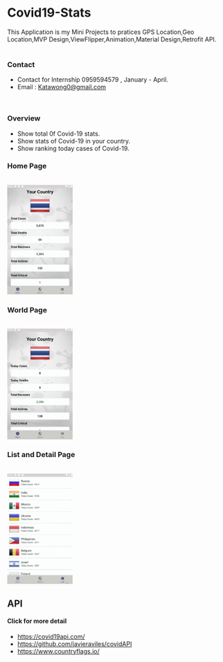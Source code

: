 # Covid19-Stats
This Application is my Mini Projects to pratices GPS Location,Geo Location,MVP Design,ViewFlipper,Animation,Material Design,Retrofit API.
<br/>
<br/>
### Contact
- Contact for Internship 0959594579 , January - April.
- Email : Katawong0@gmail.com
<br/>

### Overview

- Show total 0f Covid-19 stats.
- Show stats of Covid-19 in your country.
- Show ranking today cases of Covid-19.

### Home Page
<br/>
<img src="/resource/home_fragment.gif" style="width: 30%;">

### World Page
<br/>
<img src="/resource/world_fragment_fix.gif" style="width: 30%;">


### List and Detail Page
<br/>
<img src="/resource/list_fragment.gif" style="width: 30%;">

## API
#### Click for more detail 
- https://covid19api.com/
- https://github.com/javieraviles/covidAPI
- https://www.countryflags.io/
